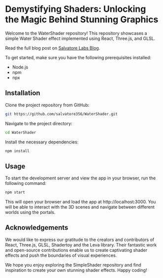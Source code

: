 # Demystifying Shaders: Unlocking the Magic Behind Stunning Graphics

Welcome to the WaterShader repository! This repository showcases a simple Water Shader effect implemented using React, Three.js, and GLSL. 

Read the full blog post on [Salvatore Labs Blog](https://blog.salvatorelabs.com/demystifying-shaders-unlocking-the-magic-behind-stunning-graphics).


To get started, make sure you have the following prerequisites installed:
- Node.js
- npm
- npx

## Installation

Clone the project repository from GitHub:

```bash
git https://github.com/salvatore356/WaterShader.git
```
Navigate to the project directory:

```bash
cd WaterShader
```
Install the necessary dependencies:

```bash
npm install
```
## Usage
To start the development server and view the app in your browser, run the following command:

```bash
npm start
```
This will open your browser and load the app at http://localhost:3000. You will be able to interact with the 3D scenes and navigate between different worlds using the portals.

## Acknowledgements

We would like to express our gratitude to the creators and contributors of React, Three.js, GLSL, Shadertoy and the Leva library. Their fantastic work and open-source contributions enable us to create captivating shader effects and push the boundaries of visual experiences.

We hope you enjoy exploring the SimpleShader repository and find inspiration to create your own stunning shader effects. Happy coding!